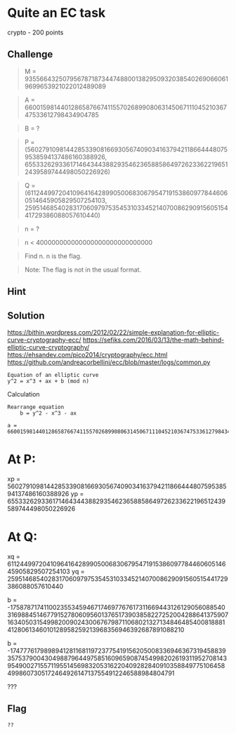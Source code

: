 # Quite an EC task
crypto - 200 points

## Challenge 
> M = 93556643250795678718734474880013829509320385402690660619699653921022012489089

> A = 66001598144012865876674115570268990806314506711104521036747533612798434904785

>B = ?

> 

>P = (56027910981442853390816693056740903416379421186644480759538594137486160388926, 65533262933617146434438829354623658858649726233622196512439589744498050226926)

> Q = (61124499720410964164289905006830679547191538609778446060514645905829507254103, 2595146854028317060979753545310334521407008629091560515441729386088057610440)

>

> n = ?

>n < 400000000000000000000000000000

>

> Find n. n is the flag.

> Note: The flag is not in the usual format.

## Hint
> 

## Solution

https://bithin.wordpress.com/2012/02/22/simple-explanation-for-elliptic-curve-cryptography-ecc/
https://sefiks.com/2016/03/13/the-math-behind-elliptic-curve-cryptography/
https://ehsandev.com/pico2014/cryptography/ecc.html
https://github.com/andreacorbellini/ecc/blob/master/logs/common.py

	Equation of an elliptic curve
	y^2 = x^3 + ax + b (mod n)

Calculation

	Rearrange equation
		b = y^2 - x^3 - ax

	a = 66001598144012865876674115570268990806314506711104521036747533612798434904785

# At P:
xp = 56027910981442853390816693056740903416379421186644480759538594137486160388926
yp = 65533262933617146434438829354623658858649726233622196512439589744498050226926

# At Q:
xq = 61124499720410964164289905006830679547191538609778446060514645905829507254103
yq = 2595146854028317060979753545310334521407008629091560515441729386088057610440

b = -175878717411002355345946717469776761731166944312612905608854031698845146779152780609560137651739038582272520042886413759071634050315499820090243006767987110680213271348464854008188814128061346010128958259213968356946392687891088210

b = -17477761798989412811681197237754191562050083369463673194588393575379004304988796449758516096590874549982026193119527081439549002715571195514569832053162204092828409103588497751064584998607305172464926147137554912246588984804791


???


## Flag

	??